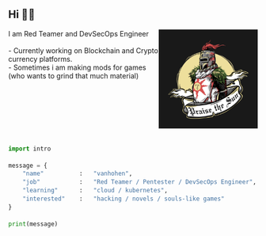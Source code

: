 <h2> Hi 👋🏼</h2>
<img align='right' src="https://github.com/vanhohen/vanhohen/blob/main/sun.jpg" width="200" height="200">
<p>I am Red Teamer and DevSecOps Engineer<br><br>
  - Currently working on Blockchain and Crypto currency platforms.<br>
  - Sometimes i am making mods for games (who wants to grind that much material)<br>
</p>
<br><br><br><br><br><br>



```python
import intro

message = {
    "name"          :   "vanhohen",
    "job"           :   "Red Teamer / Pentester / DevSecOps Engineer",
    "learning"      :   "cloud / kubernetes",
    "interested"    :   "hacking / novels / souls-like games"
}

print(message)
```
